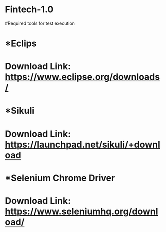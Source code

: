 # Fintech-1.0
#Required tools for test execution
#  *Eclips 
#  Download Link: https://www.eclipse.org/downloads/
#  *Sikuli
#  Download Link: https://launchpad.net/sikuli/+download
#  *Selenium Chrome Driver
#  Download Link: https://www.seleniumhq.org/download/
  
